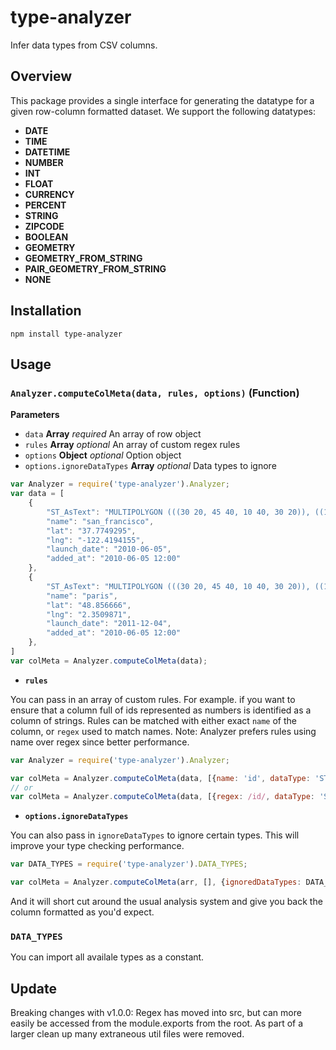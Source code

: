 # type-analyzer

Infer data types from CSV columns.

## Overview

This package provides a single interface for generating the datatype for a given
row-column formatted dataset. We support the following datatypes:

* **DATE**
* **TIME**
* **DATETIME**
* **NUMBER**
* **INT**
* **FLOAT**
* **CURRENCY**
* **PERCENT**
* **STRING**
* **ZIPCODE**
* **BOOLEAN**
* **GEOMETRY**
* **GEOMETRY_FROM_STRING**
* **PAIR_GEOMETRY_FROM_STRING**
* **NONE**

## Installation

    npm install type-analyzer

## Usage

### `Analyzer.computeColMeta(data, rules, options)` (Function)

**Parameters**

-  `data` **Array**  _required_ An array of row object
-  `rules` **Array**  _optional_ An array of custom regex rules
-  `options` **Object**  _optional_ Option object
-  `options.ignoreDataTypes` **Array**  _optional_ Data types to ignore

```js
var Analyzer = require('type-analyzer').Analyzer;
var data = [
    {
        "ST_AsText": "MULTIPOLYGON (((30 20, 45 40, 10 40, 30 20)), ((15 5, 40 10, 10 20, 5 10, 15 5)))",
        "name": "san_francisco",
        "lat": "37.7749295",
        "lng": "-122.4194155",
        "launch_date": "2010-06-05",
        "added_at": "2010-06-05 12:00"
    },
    {
        "ST_AsText": "MULTIPOLYGON (((30 20, 45 40, 10 40, 30 20)), ((15 5, 40 10, 10 20, 5 10, 15 5)))",
        "name": "paris",
        "lat": "48.856666",
        "lng": "2.3509871",
        "launch_date": "2011-12-04",
        "added_at": "2010-06-05 12:00"
    },
]
var colMeta = Analyzer.computeColMeta(data);
```
- **`rules`**

You can pass in an array of custom rules. For example. if you want to ensure that a column full of ids represented as numbers is identified as a column of strings. Rules can be matched with either exact `name` of the column, or `regex` used to match names. Note: Analyzer prefers rules using name over regex since better performance.

```js
var Analyzer = require('type-analyzer').Analyzer;

var colMeta = Analyzer.computeColMeta(data, [{name: 'id', dataType: 'STRING'}]);
// or
var colMeta = Analyzer.computeColMeta(data, [{regex: /id/, dataType: 'STRING'}]);
```

- **`options.ignoreDataTypes`**

You can also pass in `ignoreDataTypes` to ignore certain types. This will improve your type checking performance.

```js
var DATA_TYPES = require('type-analyzer').DATA_TYPES;

var colMeta = Analyzer.computeColMeta(arr, [], {ignoredDataTypes: DATA_TYPES.CURRENCY})[0].type,
```

And it will short cut around the usual analysis system and give
you back the column formatted as you'd expect.

### `DATA_TYPES`

You can import all availale types as a constant.


## Update
Breaking changes with v1.0.0: Regex has moved into src, but can more easily be
accessed from the module.exports from the root. As part of a larger clean up
many extraneous util files were removed.
